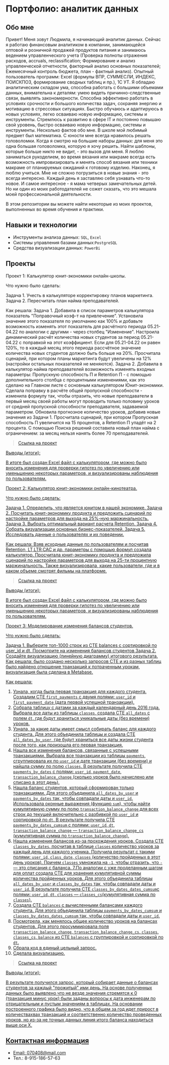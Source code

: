 # Портфолио: аналитик данных

## Обо мне 

Привет! Меня зовут Людмила, я начинающий аналитик данных. 
Сейчас я работаю финансовым аналитиком в компании, занимающейся оптовой и розничной продажей продуктов питания и занимаюсь ведением управленческого учета (Проверка полноты отражения расходов, accruals, reclassification; Формирование и анализ управленческой отчетности, факторный анализ основных показателей; Ежемесячный контроль бюджета, план - фактный анализ). Опытный пользователь программ: Excel (формулы ВПР, СУММЕСЛИ, ИНДЕКС, ПОИСКПОЗ, формирование сводных таблиц и пр.), 1С УТ. Я обладаю аналитическим складом ума, способна работать с большими объемами данных, внимательна к деталям: умею видеть причинно-следственные связи, выявлять закономерности. Способна эффективно работать в условиях срочности и большого количества задач, сохраняя энергию и мотивацию в стрессовых ситуациях. Быстро обучаюсь и адаптируюсь в новых условиях, легко осваиваю новую информацию, системы и инструменты. Стремлюсь к развитию в сфере IT и постоянно повышаю свой уровень, быстро осваиваю новую информацию, системы и инструменты.
Несколько фактов обо мне. В школе мой любимый предмет был математика. С юности мне всегда нравилось решать головоломки. Когда я смотрю на большие наборы данных: для меня это одна большая головоломка, которую я хочу решить. Найти шаблоны, которые больше никто не видит, - это вызов для меня.
Я люблю заниматься рукоделием, во время вязания или макраме всегда есть возможность импровизировать и менять способ вязания или техники макраме от планируемых ожиданий к готовому изделию. 
Наконец, я люблю учиться. Мне не сложно погрузиться в новые знания - это всегда интересно. Каждый день я заставляю себя узнавать что-то новое.
И самое интересное - я мама четверых замечательных детей. Но ни один из моих работодателей не сожет сказать, что это мешала моей профессиональной деятельности. 

В этом репозитории вы можете найти некоторые из моих проектов, выполненных во время обучения и практики.
<br>

## Навыки и технологии
- Инструменты анализа данных: ``SQL``, ``Excel``
- Системы управления базами данных:``PostgreSQL``
- Средства визуализации данных: ``PowerBi``

## Проекты
Проект 1: Калькулятор юнит-экономики онлайн-школы.

Что нужно было сделать:

Задача 1. Учесть в калькуляторе корректировку планов маркетинга. 
Задача 2. Пересчитать план найма преподавателей.

Как решала: 
Задача 1. Добавила в список параметров калькулятора показатель "Поправочный коэф-т на привлечение". Установила значение этого показателя по умолчанию как 100% и добавьте возможность изменять этот показатель для расчётного периода 05.21-04.22 по аналогии с другими - через столбец "Изменение". Настроила динамический расчёт количества новых студентов за период 05.21-04.22 с поправкой на этот коэффициент. Если для 05.21-04.22 он равен 120%, то в каждый месяц этого периода рассчётное значение количества новых студентов должно быть больше на 20%. Просчитала сценарий, при котором планы маркетинга будут увеличены на 12% (настройки остальных показателей не меняются).
Задача 2. Добавила в калькулятор найма преподавателей возможность изменять входных параметры: Пропускную способность П и Retention П - с помощью дополнительного столбца с процентными изменениями, как это сделано на Главном листе с основным калькулятором Юнит-экономики.  Сделала поправку в расчёте общей пропускной способности - изменила формулу так, чтобы отразить, что новые преподаватели в первый месяц своей работы могут проводить только половину уроков от средней пропускной способности преподавателя, задаваемой параметром.  Обновила прогнозное количество уроков, добавив новые значения из Задачи 1.  Просчитала сценарий, при котором Пропускная способность П увеличится на 15 процентов, а Retention П упадёт на 2 процента. С помощью Поиска решений составила новый план найма с ограничением: за месяц нельзя нанять более 70 преподавателей.

> <a href="https://docs.google.com/spreadsheets/d/1f-DEROiC9tdrra2UGXeeQYvtZgrip4UrssbkaNKeDzA/edit#gid=2002325022"> Ссылка на проект

Выводы (итоги):

В итоге был создан Excel файл с калькулятором, где можно было вносить изменения для проверки гипотез по увеличению или уменьшению некоторых параметров, и визуализированы наблюдения по пользователям.


Проект 2:  Калькулятор юнит-экономики онлайн-кинотеатра.

Что нужно было сделать:
  
Задача 1. Определить, что является юнитом в нашей экономике.
Задача 2. Посчитать юнит-экономику продукта и предложить сценарий по настройке параметров для выхода на 25%-ную маржинальность.
Задача 3. Выбрать оптимальный вариант расчета Retention.
Задача 4. Собрать визуализации основных бизнес-показателей.
Задача 5. Исследовать данные о пользователях и их поведении.

Как решала: Взяв исходные данные по пользователям и посчитав Retention, LT,LTR,CAC и др. параметры с помощью формул создала калькулятор. Просчитала юнит-экономику продукта и предложила сценарий по настройке параметров для выхода на 25-ти процентную маржинальность. Также визуализировала, какие пользователи, где и в каком объеме смотрят фильмы на платформе.

> <a href="https://docs.google.com/spreadsheets/d/1dULO8QLZNRxXIRJSP8UxrdxrgcEwBpbA/edit#gid=530200270"> Ссылка на проект

Выводы (итоги):

В итоге был создан Excel файл с калькулятором, где можно было вносить изменения для проверки гипотез по увеличению или уменьшению некоторых параметров, и визуализированы наблюдения по пользователям. 

Проект 3: Моделирование изменения балансов студентов.

Что нужно было сделать:

Задача 1. Выберите топ-1000 строк из CTE balances с сортировкой по user_id и dt. Посмотрите на изменения балансов студентов
Задача 2. Создайте визуализацию (линейную диаграмму) итогового результата.
Как решала: было создано несколько запросов CTE и из разных таблиц было найдено отношение транзакций к потраченным урокам, визуализация была сделана в Metabase.

Как решала:
1. Узнала, когда была первая транзакция для каждого студента. 
Создадим CTE `first_payments` с двумя полями: `user_id` и `first_payment_date` (дата первой успешной транзакции). 
2. Собрала таблицу с датами за каждый календарный день 2016 года. Выбрала все даты из таблицы `classes`, создала CTE `all_dates` с полем `dt`, где будут храниться уникальные даты (без времени) уроков. 
3. Узнала, за какие даты имеет смысл собирать баланс для каждого студента. Для этого объединила таблицы и создала CTE `all_dates_by_user`, где будут храниться все даты жизни студента после того, как произошла его первая транзакция. 
4. Нашла все изменения балансов, связанные с успешными транзакциями. Выбрала все транзакции из таблицы `payments`, сгруппировала их по `user_id` и дате транзакции (без времени) и найшла сумму по полю `classes`. В результате получила CTE `payments_by_dates` с полями: `user_id`, `payment_date`, `transaction_balance_change` (сколько уроков было начислено или списано в этот день). 
 5. Нашла баланс студентов, который сформирован только транзакциями. Для этого объединила `all_dates_by_user` и `payments_by_dates` так, чтобы совпадали даты и `user_id`. Использовала оконные выражения (функцию `sum`), чтобы найти кумулятивную сумму по полю `transaction_balance_change` для всех строк до текущей включительно с разбивкой по `user_id` и сортировкой по `dt`. В результате получила CTE `payments_by_dates_cumsum` с полями: `user_id`, `dt`, `transaction_balance_change` — `transaction_balance_change_cs` (кумулятивная сумма по `transaction_balance_change`).
 6. Нашла изменения балансов из-за прохождения уроков. Создала CTE `classes_by_dates`, посчитав в таблице `classes` количество уроков за каждый день для каждого ученика. Получила результат с такими полями: `user_id`, `class_date`, `classes` (количество пройденных в этот день уроков). Причем `classes` умножила на `-1`, чтобы отразить, что `-` — это списания с баланса.
7.По аналогии с уже проделанным шагом для оплат создала CTE для хранения кумулятивной суммы количества пройденных уроков. 
Для этого объединила таблицы `all_dates_by_user` и `classes_by_dates` так, чтобы совпадали даты и `user_id`. В результате получила CTE `classes_by_dates_dates_cumsum`с полями: `user_id`, `dt`, `classes` — `classes_cs`(кумулятивная сумма по `classes`).
8. Создала CTE `balances` с вычисленными балансами каждого студента. Для этого объединила таблицы `payments_by_dates_cumsum` и `classes_by_dates_dates_cumsum` так, чтобы совпадали даты и `user_id`.
9. Посмотрела, как менялось общее количество уроков на балансах студентов. Для этого просуммировала поля `transaction_balance_change`, `transaction_balance_change_cs`, `classes`, `classes_cs`, `balance` из CTE `balances` с группировкой и сортировкой по `dt`.
10. Сбрала код в единый цельный запрос.
11. Сделала визуализацию.

> <a href="https://metabase.sky.pro/question/79661"> Ссылка на проект

Выводы (итоги):

В результате получился запрос, который собирает данные о балансах студентов за каждый "прожитый" ими день. На основе полученных данных было выявлено что не везде значения стремятся к 0 (транзакция минус урок) были заданы вопросы к дата инженерам по отрицательным и пустым значениям в таблицах. На основании построенного графика было видно, что в общем за год идет прирост в количествахвах транзакций и соответственно количество проведенных уроков, но из-за не точных данных линия итого баланса находиться выше оси Х.

## Контактная информация
- Email: 070408@mail.com
- Тел.: 8-915-186-57-63
